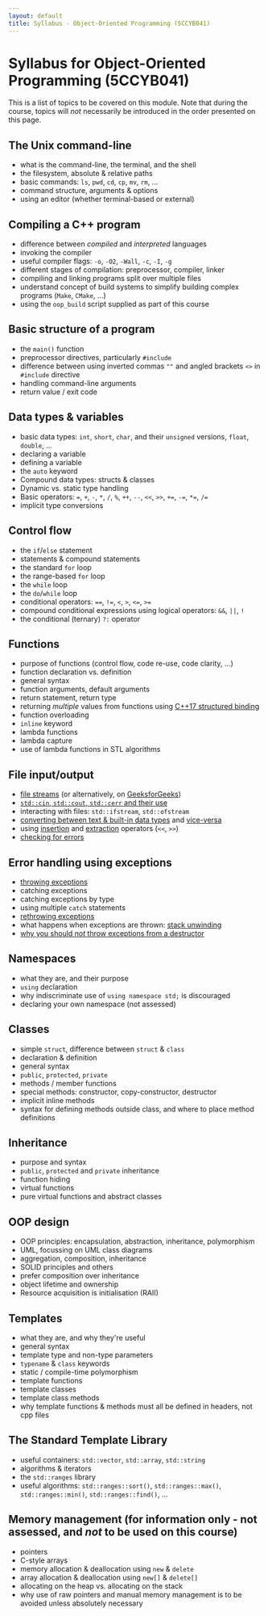 ```yaml
---
layout: default
title: Syllabus - Object-Oriented Programming (5CCYB041)
---
```


# Syllabus for Object-Oriented Programming (5CCYB041)

This is a list of topics to be covered on this module. Note that during the course, topics will *not* necessarily be introduced in the order presented on this page.

## The Unix command-line
- what is the command-line, the terminal, and the shell
- the filesystem, absolute & relative paths
- basic commands: `ls`, `pwd`, `cd`, `cp`, `mv`, `rm`, ...
- command structure, arguments & options
- using an editor (whether terminal-based or external)

## Compiling a C++ program
- difference between *compiled* and *interpreted* languages
- invoking the compiler
- useful compiler flags: `-o`, `-O2`, `-Wall`, `-c`, `-I`, `-g`
- different stages of compilation: preprocessor, compiler, linker
- compiling and linking programs split over multiple files
- understand concept of build systems to simplify building complex programs (`Make`, `CMake`, ...)
- using the `oop_build` script supplied as part of this course

## Basic structure of a program
- the `main()` function
- preprocessor directives, particularly `#include`
- difference between using inverted commas `""` and angled brackets `<>` in `#include` directive
- handling command-line arguments
- return value / exit code

## Data types & variables
- basic data types: `int`, `short`, `char`, and their `unsigned` versions, `float`, `double`, ...
- declaring a variable
- defining a variable
- the `auto` keyword
- Compound data types: structs & classes
- Dynamic vs. static type handling
- Basic operators: `=`, `+`, `-`, `*`, `/`, `%`, `++`, `--`, `<<`, `>>`, `+=`, `-=`, `*=`, `/=`
- implicit type conversions

## Control flow
- the `if`/`else` statement
- statements & compound statements
- the standard `for` loop
- the range-based `for` loop
- the `while` loop
- the `do`/`while` loop
- conditional operators: `==`, `!=`, `<`, `>`, `<=`, `>=`
- compound conditional expressions using logical operators: `&&`, `||`, `!`
- the conditional (ternary) `?:` operator

## Functions
- purpose of functions (control flow, code re-use, code clarity, ...)
- function declaration vs. definition
- general syntax
- function arguments, default arguments
- return statement, return type
- returning _multiple_ values from functions using [C++17 structured binding](https://www.cppstories.com/2022/structured-bindings/)
- function overloading
- `inline` keyword
- lambda functions
- lambda capture
- use of lambda functions in STL algorithms

## File input/output
- [file streams](https://cplusplus.com/doc/tutorial/files/) (or alternatively, on [GeeksforGeeks](https://www.geeksforgeeks.org/file-handling-c-classes/))
- [`std::cin`, `std::cout`, `std::cerr` and their use](https://www.tutorialspoint.com/what-are-cin-cout-and-cerr-streams-in-cplusplus)
- interacting with files: `std::ifstream`, `std::ofstream`
- [converting between text & built-in data types](https://www.geeksforgeeks.org/convert-string-to-int-in-cpp/) and [vice-versa](https://www.geeksforgeeks.org/converting-number-to-string-in-cpp/)
- using [insertion](https://learn.microsoft.com/en-us/cpp/standard-library/using-insertion-operators-and-controlling-format) and [extraction](https://learn.microsoft.com/en-us/cpp/standard-library/using-extraction-operators) operators (`<<`, `>>`)
- [checking for errors](https://www.edureka.co/blog/file-handling-in-cpp/#check-the-file-for-errors)

## Error handling using exceptions
- [throwing exceptions](https://www.geeksforgeeks.org/exception-handling-c/)
- catching exceptions
- catching exceptions by type
- using multiple `catch` statements
- [rethrowing exceptions](https://www.geeksforgeeks.org/rethrowing-an-exception-in-cpp/)
- what happens when exceptions are thrown: [stack unwinding](https://www.geeksforgeeks.org/stack-unwinding-in-c/)
- [why you should *not* throw exceptions from a destructor](https://www.experts-exchange.com/articles/18350/C-Throwing-exceptions-from-destructors.html)

## Namespaces
- what they are, and their purpose
- `using` declaration
- why indiscriminate use of `using namespace std;` is discouraged
- declaring your own namespace (not assessed)

## Classes
- simple `struct`, difference between `struct` & `class`
- declaration & definition
- general syntax
- `public`, `protected`, `private`
- methods / member functions
- special methods: constructor, copy-constructor, destructor
- implicit inline methods
- syntax for defining methods outside class, and where to place method definitions

## Inheritance
- purpose and syntax
- `public`, `protected` and `private` inheritance
- function hiding
- virtual functions
- pure virtual functions and abstract classes

## OOP design
- OOP principles: encapsulation, abstraction, inheritance, polymorphism
- UML, focussing on UML class diagrams
- aggregation, composition, inheritance
- SOLID principles and others
- prefer composition over inheritance
- object lifetime and ownership
- Resource acquisition is initialisation (RAII)

## Templates
- what they are, and why they're useful
- general syntax
- template type and non-type parameters
- `typename` & `class` keywords
- static / compile-time polymorphism
- template functions
- template classes
- template class methods
- why template functions & methods must all be defined in headers, not cpp files

## The Standard Template Library
- useful containers: `std::vector`, `std::array`, `std::string`
- algorithms & iterators
- the `std::ranges` library
- useful algorithms: `std::ranges::sort()`, `std::ranges::max()`, `std::ranges::min()`, `std::ranges::find()`, ...

## Memory management (for information only - not assessed, and *not* to be used on this course)
- pointers
- C-style arrays
- memory allocation & deallocation using `new` & `delete`
- array allocation & deallocation using `new[]` & `delete[]`
- allocating on the heap vs. allocating on the stack
- why use of raw pointers and manual memory management is to be avoided unless absolutely necessary
